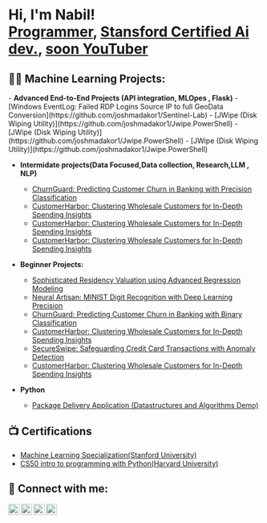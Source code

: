 <h1>Hi, I'm Nabil! <br/><a href="https://github.com/NabilYimer">Programmer</a>, <a href="https://www.linkedin.com/in/nabilyimer/">Stansford Certified Ai dev.</a>, <a href="https://www.youtube.com/">soon YouTuber</a></h1>

<h2>👨‍💻 Machine Learning Projects:</h2>
- <b>Advanced End-to-End Projects (API integration, MLOpes , Flask)</b>
  - [Windows EventLog: Failed RDP Logins Source IP to full GeoData Conversion](https://github.com/joshmadakor1/Sentinel-Lab)
  - [JWipe (Disk Wiping Utility)](https://github.com/joshmadakor1/Jwipe.PowerShell)
  - [JWipe (Disk Wiping Utility)](https://github.com/joshmadakor1/Jwipe.PowerShell)
  - [JWipe (Disk Wiping Utility)](https://github.com/joshmadakor1/Jwipe.PowerShell)

- <b>Intermidate projects(Data Focused,Data collection, Research,LLM , NLP) </b>
  - [ChurnGuard: Predicting Customer Churn in Banking with Precision Classification](https://github.com/joshmadakor1/Algorithms-Practice)
  - [CustomerHarbor: Clustering Wholesale Customers for In-Depth Spending Insights](https://github.com/joshmadakor1/Algorithms-Practice)
  - [CustomerHarbor: Clustering Wholesale Customers for In-Depth Spending Insights](https://github.com/joshmadakor1/Algorithms-Practice)
  - [CustomerHarbor: Clustering Wholesale Customers for In-Depth Spending Insights](https://github.com/joshmadakor1/Algorithms-Practice)
  

- <b>Beginner Projects:</b>
  - [Sophisticated Residency Valuation using Advanced Regression Modeling](https://github.com/NabilYimer/Residency-Valuation-using-Advanced-Regression-Modeling)
  - [Neural Artisan: MINIST Digit Recognition with Deep Learning Precision](https://github.com/NabilYimer/Neural-Artisan-MINIST-Digit-Recognition-with-Deep-Learning-Precision)
  - [ChurnGuard: Predicting Customer Churn in Banking with Binary Classification](https://github.com/NabilYimer/ChurnGuard-Predicting-Customer-Churn-in-Banking-with-Binary-Classification)
  - [CustomerHarbor: Clustering Wholesale Customers for In-Depth Spending Insights](https://github.com/NabilYimer/CustomerHarbor-Clustering-Wholesale-Customers-for-In-Depth-Spending-Insights)
  - [SecureSwipe: Safeguarding Credit Card Transactions with Anomaly Detection ](https://github.com/joshmadakor1/Algorithms-Practice)
  - [CustomerHarbor: Clustering Wholesale Customers for In-Depth Spending Insights](https://github.com/joshmadakor1/Algorithms-Practice)
  
- <b>Python</b>
  - [Package Delivery Application (Datastructures and Algorithms Demo)](https://github.com/joshmadakor1/Package-Delivery-Pathfinding-Algorithm)

<h2>📺 Certifications</h2>

- [Machine Learning Specialization(Stanford University)](https://coursera.org/share/5186dddf9935217ebcf9911043deabfa)
- [CS50 intro to programming with Python(Harvard University)](https://cs50.harvard.edu/certificates/f57ca7b6-1929-430c-95db-70b7ed578275)


<h2> 🤳 Connect with me:</h2>

[<img align="left" alt="NabilYimer | YouTube" width="22px" src="https://cdn.jsdelivr.net/npm/simple-icons@v3/icons/youtube.svg" />][youtube]
[<img align="left" alt="NabilYimer | Twitter" width="22px" src="https://cdn.jsdelivr.net/npm/simple-icons@v3/icons/twitter.svg" />][twitter]
[<img align="left" alt="NabilYimer | LinkedIn" width="22px" src="https://cdn.jsdelivr.net/npm/simple-icons@v3/icons/linkedin.svg" />][linkedin]
[<img align="left" alt="NabilYimer | Instagram" width="22px" src="https://cdn.jsdelivr.net/npm/simple-icons@v3/icons/instagram.svg" />][instagram]

[twitter]: https://twitter.com/nabilyimer
[youtube]: https://www.youtube.com/
[instagram]: https://www.instagram.com/
[linkedin]: https://linkedin.com/in/nabilyimer

<!--
**NabilYimer/NabilYimer** is a ✨ _special_ ✨ repository because its `README.md` (this file) appears on your GitHub profile.

Here are some ideas to get you started:

- 🔭 I’m currently working on ...
- 🌱 I’m currently learning ...
- 👯 I’m looking to collaborate on ...
- 🤔 I’m looking for help with ...
- 💬 Ask me about ...
- 📫 How to reach me: ...
- 😄 Pronouns: ...
- ⚡ Fun fact: ...
-->
